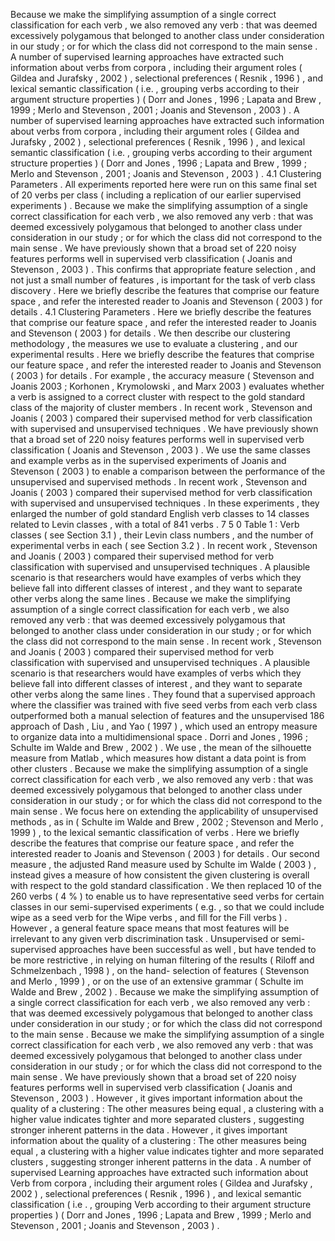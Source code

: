Because we make the simplifying assumption of a single correct classification for each verb , we also removed any verb : that was deemed excessively polygamous that belonged to another class under consideration in our study ; or for which the class did not correspond to the main sense . 
A number of supervised learning approaches have extracted such information about verbs from corpora , including their argument roles ( Gildea and Jurafsky , 2002 ) , selectional preferences ( Resnik , 1996 ) , and lexical semantic classification ( i.e. , grouping verbs according to their argument structure properties ) ( Dorr and Jones , 1996 ; Lapata and Brew , 1999 ; Merlo and Stevenson , 2001 ; Joanis and Stevenson , 2003 ) . 
A number of supervised learning approaches have extracted such information about verbs from corpora , including their argument roles ( Gildea and Jurafsky , 2002 ) , selectional preferences ( Resnik , 1996 ) , and lexical semantic classification ( i.e. , grouping verbs according to their argument structure properties ) ( Dorr and Jones , 1996 ; Lapata and Brew , 1999 ; Merlo and Stevenson , 2001 ; Joanis and Stevenson , 2003 ) . 
4.1 Clustering Parameters . 
All experiments reported here were run on this same final set of 20 verbs per class ( including a replication of our earlier supervised experiments ) . 
Because we make the simplifying assumption of a single correct classification for each verb , we also removed any verb : that was deemed excessively polygamous that belonged to another class under consideration in our study ; or for which the class did not correspond to the main sense . 
We have previously shown that a broad set of 220 noisy features performs well in supervised verb classification ( Joanis and Stevenson , 2003 ) . 
This confirms that appropriate feature selection , and not just a small number of features , is important for the task of verb class discovery . 
Here we briefly describe the features that comprise our feature space , and refer the interested reader to Joanis and Stevenson ( 2003 ) for details . 
4.1 Clustering Parameters . 
Here we briefly describe the features that comprise our feature space , and refer the interested reader to Joanis and Stevenson ( 2003 ) for details . 
We then describe our clustering methodology , the measures we use to evaluate a clustering , and our experimental results . 
Here we briefly describe the features that comprise our feature space , and refer the interested reader to Joanis and Stevenson ( 2003 ) for details . 
For example , the accuracy measure ( Stevenson and Joanis 2003 ; Korhonen , Krymolowski , and Marx 2003 ) evaluates whether a verb is assigned to a correct cluster with respect to the gold standard class of the majority of cluster members . 
In recent work , Stevenson and Joanis ( 2003 ) compared their supervised method for verb classification with supervised and unsupervised techniques . 
We have previously shown that a broad set of 220 noisy features performs well in supervised verb classification ( Joanis and Stevenson , 2003 ) . 
We use the same classes and example verbs as in the supervised experiments of Joanis and Stevenson ( 2003 ) to enable a comparison between the performance of the unsupervised and supervised methods . 
In recent work , Stevenson and Joanis ( 2003 ) compared their supervised method for verb classification with supervised and unsupervised techniques . 
In these experiments , they enlarged the number of gold standard English verb classes to 14 classes related to Levin classes , with a total of 841 verbs . 
7 5 0 Table 1 : Verb classes ( see Section 3.1 ) , their Levin class numbers , and the number of experimental verbs in each ( see Section 3.2 ) . 
In recent work , Stevenson and Joanis ( 2003 ) compared their supervised method for verb classification with supervised and unsupervised techniques . 
A plausible scenario is that researchers would have examples of verbs which they believe fall into different classes of interest , and they want to separate other verbs along the same lines . 
Because we make the simplifying assumption of a single correct classification for each verb , we also removed any verb : that was deemed excessively polygamous that belonged to another class under consideration in our study ; or for which the class did not correspond to the main sense . 
In recent work , Stevenson and Joanis ( 2003 ) compared their supervised method for verb classification with supervised and unsupervised techniques . 
A plausible scenario is that researchers would have examples of verbs which they believe fall into different classes of interest , and they want to separate other verbs along the same lines . 
They found that a supervised approach where the classifier was trained with five seed verbs from each verb class outperformed both a manual selection of features and the unsupervised 186 approach of Dash , Liu , and Yao ( 1997 ) , which used an entropy measure to organize data into a multidimensional space . 
Dorri and Jones , 1996 ; Schulte im Walde and Brew , 2002 ) . 
We use , the mean of the silhouette measure from Matlab , which measures how distant a data point is from other clusters . 
Because we make the simplifying assumption of a single correct classification for each verb , we also removed any verb : that was deemed excessively polygamous that belonged to another class under consideration in our study ; or for which the class did not correspond to the main sense . 
We focus here on extending the applicability of unsupervised methods , as in ( Schulte im Walde and Brew , 2002 ; Stevenson and Merlo , 1999 ) , to the lexical semantic classification of verbs . 
Here we briefly describe the features that comprise our feature space , and refer the interested reader to Joanis and Stevenson ( 2003 ) for details . 
Our second measure , the adjusted Rand measure used by Schulte im Walde ( 2003 ) , instead gives a measure of how consistent the given clustering is overall with respect to the gold standard classification . 
We then replaced 10 of the 260 verbs ( 4 % ) to enable us to have representative seed verbs for certain classes in our semi-supervised experiments ( e.g. , so that we could include wipe as a seed verb for the Wipe verbs , and fill for the Fill verbs ) . 
However , a general feature space means that most features will be irrelevant to any given verb discrimination task . 
Unsupervised or semi-supervised approaches have been successful as well , but have tended to be more restrictive , in relying on human filtering of the results ( Riloff and Schmelzenbach , 1998 ) , on the hand- selection of features ( Stevenson and Merlo , 1999 ) , or on the use of an extensive grammar ( Schulte im Walde and Brew , 2002 ) . 
Because we make the simplifying assumption of a single correct classification for each verb , we also removed any verb : that was deemed excessively polygamous that belonged to another class under consideration in our study ; or for which the class did not correspond to the main sense . 
Because we make the simplifying assumption of a single correct classification for each verb , we also removed any verb : that was deemed excessively polygamous that belonged to another class under consideration in our study ; or for which the class did not correspond to the main sense . 
We have previously shown that a broad set of 220 noisy features performs well in supervised verb classification ( Joanis and Stevenson , 2003 ) . 
However , it gives important information about the quality of a clustering : The other measures being equal , a clustering with a higher value indicates tighter and more separated clusters , suggesting stronger inherent patterns in the data . 
However , it gives important information about the quality of a clustering : The other measures being equal , a clustering with a higher value indicates tighter and more separated clusters , suggesting stronger inherent patterns in the data . 
A number of supervised Learning approaches have extracted such information about Verb from corpora , including their argument roles ( Gildea and Jurafsky , 2002 ) , selectional preferences ( Resnik , 1996 ) , and lexical semantic classification ( i.e . , grouping Verb according to their argument structure properties ) ( Dorr and Jones , 1996 ; Lapata and Brew , 1999 ; Merlo and Stevenson , 2001 ; Joanis and Stevenson , 2003 ) . 